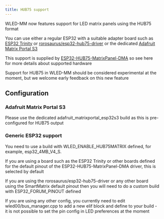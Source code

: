 ```yaml
---
title: HUB75 support
---
```


WLED-MM now features support for LED matrix panels using the HUB75 format

You can use either a regular ESP32 with a suitable adapter board such as [ESP32 Trinity](https://esp32trinity.com/) or [rorosaurus/esp32-hub75-driver](https://github.com/rorosaurus/esp32-hub75-driver) or the dedicated [Adafruit Matrix Portal S3](https://www.adafruit.com/product/5778)

This support is supplied by [ESP32-HUB75-MatrixPanel-DMA](https://github.com/mrcodetastic/ESP32-HUB75-MatrixPanel-DMA?tab=readme-ov-file) so see here for more details about supported hardware

Support for HUB75 in WLED-MM should be considered experimental at the moment, but we welcome early feedback on this new feature

## Configuration
### Adafruit Matrix Portal S3
Please use the dedicated adafruit_matrixportal_esp32s3 build as this is pre-configured for HUB75 output
### Generic ESP32 support
You need to use a build with WLED_ENABLE_HUB75MATRIX defined, for example, esp32_4MB_V4_S.

If you are using a board such as the ESP32 Trinity or other boards defined for the default pinout of the ESP32-HUB75-MatrixPanel-DMA driver, this is selected by default

If you are using the rorosaurus/esp32-hub75-driver or any other board using the SmartMatrix default pinout then you will need to do a custom build with ESP32_FORUM_PINOUT defined

If you are using any other config, you currently need to edit wled00/bus_manager.cpp to add a new elif block and define to your build - it is not possible to set the pin config in LED preferences at the moment
